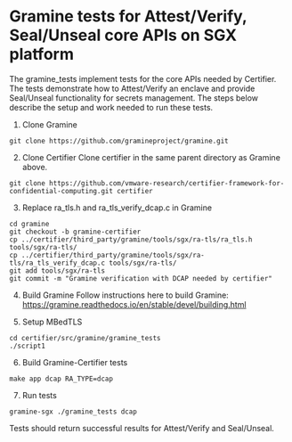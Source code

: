 # Gramine tests for Attest/Verify, Seal/Unseal core APIs on SGX platform

The gramine_tests implement tests for the core APIs needed by Certifier. The tests demonstrate how to Attest/Verify an enclave and provide Seal/Unseal functionality for secrets management. The steps below describe the setup and work needed to run these tests.

1. Clone Gramine
```
git clone https://github.com/gramineproject/gramine.git
```

2. Clone Certifier
Clone certifier in the same parent directory as Gramine above.

```
git clone https://github.com/vmware-research/certifier-framework-for-confidential-computing.git certifier
```

3. Replace ra_tls.h and ra_tls_verify_dcap.c in Gramine
```
cd gramine
git checkout -b gramine-certifier
cp ../certifier/third_party/gramine/tools/sgx/ra-tls/ra_tls.h tools/sgx/ra-tls/
cp ../certifier/third_party/gramine/tools/sgx/ra-tls/ra_tls_verify_dcap.c tools/sgx/ra-tls/
git add tools/sgx/ra-tls
git commit -m "Gramine verification with DCAP needed by certifier"
```

4. Build Gramine
Follow instructions here to build Gramine: https://gramine.readthedocs.io/en/stable/devel/building.html

5. Setup MBedTLS
```
cd certifier/src/gramine/gramine_tests
./script1
```

6. Build Gramine-Certifier tests
```
make app dcap RA_TYPE=dcap
```

7. Run tests
```
gramine-sgx ./gramine_tests dcap
```

Tests should return successful results for Attest/Verify and Seal/Unseal.
